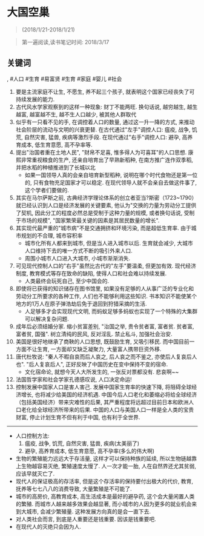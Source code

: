 # 大国空巢

> (2018/1/21-2018/1/21)

> 第一遍阅读,读书笔记时间: 2018/3/17

## 关键词

, #人口 #生育 #易富贤 #生育 #家庭 #婴儿 #社会

1. 要是主流家庭不让生, 不愿生, 养不起三个孩子, 就表明这个国家已经丧失了可持续发展的能力.
2. 古代风水学家观察到的这样一种现象: 财丁不能两旺. 换句话说, 越穷越生, 越生越富, 越富越不生, 越不生人口越少, 被其他人群取代
3. 似乎有一只看不见的手, 在调控着人口的数量, 通过这一升一降的方式, 来推动社会阶层的流动与文明的兴衰更替. 在古代通过"左手"调控人口: 瘟疫, 战争, 饥荒, 自然灾害, 猛兽, 疾病等激烈手段. 在现代通过"右手"调控人口: 避孕, 高养育成本, 低生育意愿, 高不孕率等.
4. 提出"治国者重在土地人民", "财帛不足喜, 惟多得人为可喜耳"的人口思想. 康熙非常重视粮食的生产, 还亲自培育出了早熟新稻种, 在南方推广连作双季稻, 并把水稻的种植推进到了长城以北
    * 如果一国领导人真的会亲自培育新型稻种, 说明在哪个时代食物还是第一位的, 只有食物充足国家才可以稳定. 在现代领导人就不会亲自去做这件事了, 这个学者们要做的.
5. 其实在马尔萨斯之前, 古典经济学理论体系的创立者亚当?斯密（1723\~1790）就已经认识到人口是经济发展的关键要素, 他认为"交换的力量为劳动分工提供了契机, 因此分工的程度必然总是受制于这种力量的规模, 或者换句话说, 受制于市场的规模", "国家繁荣最关键的因素是其居民数量的增长".
6. 其实现代最严重的"城市病"不是交通拥挤和环境污染, 而是超低生育率. 由于城市规划的不合理, 城市容积率
    * 城市化所有人都来到城市, 但是当人进入城市以后. 生育就会减少, 大城市人口维持下去的唯一方式不断的吸引外来人口.
    * 周围小城市人口进入大城市, 小城市渐渐消失.
7. 可见现代控制人口的"右手"虽然比古代的"左手"要温柔, 但更加有效. 现代经济制度, 教育模式等存在致命的缺陷, 使得人口和社会难以持续发展.
    * 人类最终会玩死自己, 至少中国会的.
8. 即使将已获得的知识储存在图书馆里, 如果没有足够的人从事广泛的专业化和劳动分工所要求的各种工作, 人们也不能够利用这些知识. 书本知识不能使某个地方的1万人在原子弹浩劫后免于退回到狩猎采摘的生活.
    * 人足够多才会实现现代文明, 而蚂蚁足够多蚂蚁也实现了一个特殊的大集群可以解决复杂问题.
9. 成年后必须结婚分家. 缩小贫富差别, "治国之举, 贵令贫者富, 富者贫. 贫者富, 富者贫, 国强". 树立清纯的民风, 反对淫乱. 禁止私斗, 加强社会治安.
10. 美国是很好地继承了商鞅的人口思想, 既鼓励生育, 又吸引移民. 而中国目前一方面不让生育, 一方面却又缺乏凝聚力, 大量富人携带巨资外移.
11. 唐代杜牧说: "秦人不暇自哀而后人哀之, 后人哀之而不鉴之, 亦使后人复哀后人也". "后人复哀后人", 正好反映了中国历史在变中保持不变的宿命.
    * 文化宿命论, 就想今天人大所发生的, 一张反对票都没有. 悲哀啊~~
12. 法国哲学家和社会学家孔德感叹说, 人口决定命运!
13. 控制发展中国家人口是害人害己. 发展中国家生育率的快速下降, 将阻碍全球经济增长, 也将减少给美国的经济机遇. 中国今后人口老化和萎缩必将给全球经济（包括美国经济）带来灾难性的后果, 其严重程度将远超过目前日本和欧洲人口老化给全球经济所带来的后果. 中国的人口与美国人口一样是全人类的宝贵财富, 停止计划生育不但有利于中国, 也有利于全世界.

--------

* 人口控制方法:
    1. 瘟疫, 战争, 饥荒, 自然灾害, 猛兽, 疾病(太美丽了)
    2. 避孕, 高养育成本, 低生育意愿, 高不孕率(多么的伟大啊)
* 生物的繁殖能力远远大于存活量, 这样才可以保持种族的延续, 所以生物链越靠上生物越容易灭绝, 繁殖速度太慢了. 人一次才能一胎, 人在自然界还尤其贫弱, 应该早就灭亡了.
* 现代人的保证极高的存活率, 但是这个存活率的保持要付出极大的代价, 教育, 抚养等七七八八的消费导致, 大量繁殖是不可能了.
* 城市的高房价, 高教育成本, 高生活成本是最好的避孕药, 这个会大量闲置人类的繁殖. 而城市人越来越多效果会越显著, 而小城市的人因为更多的就业机会来到大城市, 会减少繁殖量. 这种发展方向真的是会一直下去.
* 对人类社会而言, 到底是人重要还是钱重要. 因该是钱重要吧.
* 在现代人的灭绝只会因为人.
